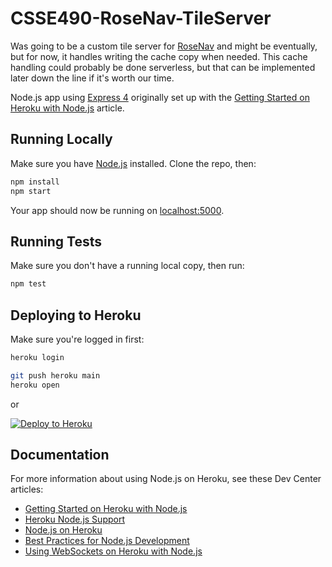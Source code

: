 # CSSE490-RoseNav-TileServer

Was going to be a custom tile server for [RoseNav](https://github.com/budak7273/CSSE280-RoseNav) and might be eventually, but for now, it handles writing the cache copy when needed. This cache handling could probably be done serverless, but that can be implemented later down the line if it's worth our time.

Node.js app using [Express 4](http://expressjs.com/) originally set up with the [Getting Started on Heroku with Node.js](https://devcenter.heroku.com/articles/getting-started-with-nodejs) article.

## Running Locally

Make sure you have [Node.js](http://nodejs.org/) installed. Clone the repo, then:

```sh
npm install
npm start
```

Your app should now be running on [localhost:5000](http://localhost:5000/).

## Running Tests

Make sure you don't have a running local copy, then run:

```sh
npm test
```

## Deploying to Heroku

Make sure you're logged in first:

```sh
heroku login
```

```sh
git push heroku main
heroku open
```

or

[![Deploy to Heroku](https://www.herokucdn.com/deploy/button.svg)](https://heroku.com/deploy)

## Documentation

For more information about using Node.js on Heroku, see these Dev Center articles:

- [Getting Started on Heroku with Node.js](https://devcenter.heroku.com/articles/getting-started-with-nodejs)
- [Heroku Node.js Support](https://devcenter.heroku.com/articles/nodejs-support)
- [Node.js on Heroku](https://devcenter.heroku.com/categories/nodejs)
- [Best Practices for Node.js Development](https://devcenter.heroku.com/articles/node-best-practices)
- [Using WebSockets on Heroku with Node.js](https://devcenter.heroku.com/articles/node-websockets)
